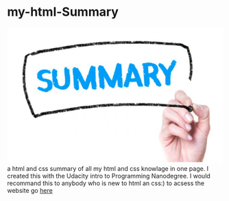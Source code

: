 # my-html-Summary
![](photos/photo.png)<br>
a html and css summary of all my html and css knowlage in one page.
I created this with the Udacity intro to Programming Nanodegree.
I would recommand this to anybody who is new to html an css:)
to acsess the website go  [here](https://simsalabim1.github.io/my-html-Summary/)
